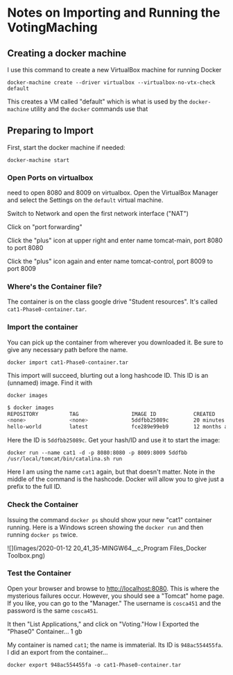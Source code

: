 # Notes on Importing and Running the VotingMaching

## Creating a docker machine

I use this command to create a new VirtualBox machine for running Docker

`docker-machine create --driver virtualbox --virtualbox-no-vtx-check default`

This creates a VM called "default" which is what is used by the `docker-machine` utility and the `docker` commands use that



## Preparing to Import

First, start the docker machine if needed:

`docker-machine start`

### Open Ports on virtualbox

need to open 8080 and 8009 on virtualbox.  Open the VirtualBox Manager and select the Settings on the `default` virtual machine.

Switch to Network and open the first network interface ("NAT")

Click on "port forwarding"

Click the "plus" icon at upper right and enter name tomcat-main, port 8080 to port 8080

Click the "plus" icon again and enter name tomcat-control, port 8009 to port 8009

### Where's the Container file?

The container is on the class google drive "Student resources".  It's called `cat1-Phase0-container.tar`.

### Import the container

You can pick up the container from wherever you downloaded it.  Be sure to give any necessary path before the name.

`docker import cat1-Phase0-container.tar`

This import will succeed, blurting out a long hashcode ID.  This ID is an (unnamed) image.  Find it with 

`docker images`

```bash
$ docker images
REPOSITORY          TAG                 IMAGE ID            CREATED             SIZE
<none>              <none>              5ddfbb25089c        20 minutes ago      1GB
hello-world         latest              fce289e99eb9        12 months ago       1.84kB

```

Here the ID is `5ddfbb25089c`. Get your hash/ID and use it to start the image:

`docker run --name cat1 -d -p 8080:8080 -p 8009:8009 5ddfbb /usr/local/tomcat/bin/catalina.sh run`

Here I am using the name `cat1` again, but that doesn't matter.  Note in the middle of the command is the hashcode. Docker will allow you to give just a prefix to the full ID.

### Check the Container

Issuing the command `docker ps` should show your new "cat1" container running.  Here is a Windows screen showing the `docker run` and then running `docker ps` twice.

![](images/2020-01-12 20_41_35-MINGW64__c_Program Files_Docker Toolbox.png)



### Test the Container

Open your browser and browse to [http://localhost:8080](http://localhost:8080).  This is where the mysterious failures occur. However, you should see a "Tomcat" home page. If you like, you can go to the "Manager." The username is `cosca451` and the password is the same `cosca451`.

It then "List Applications," and click on "Voting."How I Exported the "Phase0" Container... 1 gb

My container is named `cat1`; the name is immaterial.  Its ID is `948ac554455fa`.  I did an export from the container...

`docker export 948ac554455fa -o cat1-Phase0-container.tar`